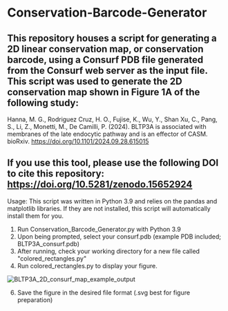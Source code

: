 # Conservation-Barcode-Generator
This repository houses a script for generating a 2D linear conservation map, or conservation barcode, using a Consurf PDB file generated from the Consurf web server as the input file. This script was used to generate the 2D conservation map shown in Figure 1A of the following study: 
----------------------------------------------------------------------------------------------
Hanna, M. G., Rodriguez Cruz, H. O., Fujise, K., Wu, Y., Shan Xu, C., Pang, S., Li, Z., Monetti, M., De Camilli, P. (2024). BLTP3A is associated with membranes of the late endocytic pathway and is an effector of CASM. bioRxiv. https://doi.org/10.1101/2024.09.28.615015

If you use this tool, please use the following DOI to cite this repository: https://doi.org/10.5281/zenodo.15652924
----------------------------------------------------------------------------------------------
Usage:
This script was written in Python 3.9 and relies on the pandas and matplotlib libraries. If they are not installed, this script will automatically install them for you.

1. Run Conservation_Barcode_Generator.py with Python 3.9
2. Upon being prompted, select your consurf.pdb (example PDB included; BLTP3A_consurf.pdb)
3. After running, check your working directory for a new file called "colored_rectangles.py"
4. Run colored_rectangles.py to display your figure.


![BLTP3A_2D_consurf_map_example_output](https://github.com/user-attachments/assets/3e63f8b0-36bd-45db-be81-7629e6336e8b)


6. Save the figure in the desired file format (.svg best for figure preparation)
